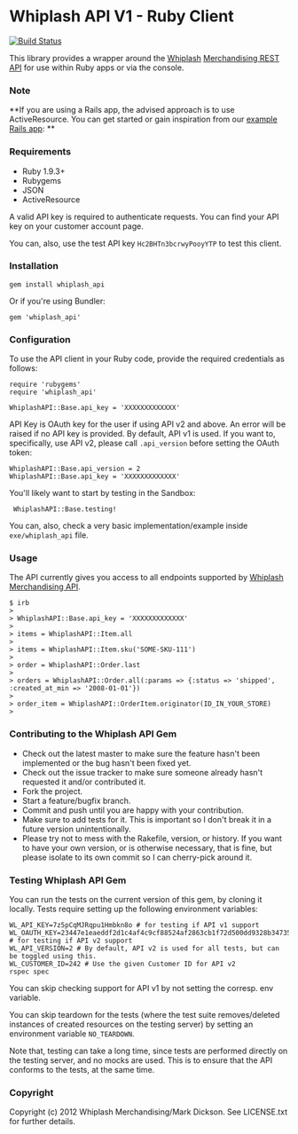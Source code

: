 Whiplash API V1 - Ruby Client
================================

[![Build Status](https://travis-ci.org/nikhgupta/whiplash_api.svg?branch=master)](https://travis-ci.org/nikhgupta/whiplash_api)

This library provides a wrapper around the [Whiplash][whiplash] [Merchandising REST API][api] for use within Ruby apps or via the console.

### Note

**If you are using a Rails app, the advised approach is to use ActiveResource. You can get started or gain inspiration from our [example Rails app][app]: **

### Requirements

- Ruby 1.9.3+
- Rubygems
- JSON
- ActiveResource

A valid API key is required to authenticate requests. You can find your API key on your customer account page.

You can, also, use the test API key `Hc2BHTn3bcrwyPooyYTP` to test this client.

### Installation

```
gem install whiplash_api 
```

Or if you're using Bundler:

```
gem 'whiplash_api'
```

### Configuration

To use the API client in your Ruby code, provide the required credentials as follows:

```
require 'rubygems'
require 'whiplash_api'

WhiplashAPI::Base.api_key = 'XXXXXXXXXXXXX'
```

API Key is OAuth key for the user if using API v2 and above. An error will be raised if no API key is provided. By default, API v1 is used. If you want to, specifically, use API v2, please call `.api_version` before setting the OAuth token:

```
WhiplashAPI::Base.api_version = 2
WhiplashAPI::Base.api_key = 'XXXXXXXXXXXXX'
```

You'll likely want to start by testing in the Sandbox:

```
 WhiplashAPI::Base.testing!
```

You can, also, check a very basic implementation/example inside `exe/whiplash_api` file.

### Usage

The API currently gives you access to all endpoints supported by [Whiplash][whiplash] [Merchandising API][api].

```
$ irb
>
> WhiplashAPI::Base.api_key = 'XXXXXXXXXXXXX'
>
> items = WhiplashAPI::Item.all
>
> items = WhiplashAPI::Item.sku('SOME-SKU-111')
>
> order = WhiplashAPI::Order.last
>
> orders = WhiplashAPI::Order.all(:params => {:status => 'shipped', :created_at_min => '2008-01-01'})
>
> order_item = WhiplashAPI::OrderItem.originator(ID_IN_YOUR_STORE)
>
```

### Contributing to the Whiplash API Gem
 
* Check out the latest master to make sure the feature hasn't been implemented or the bug hasn't been fixed yet.
* Check out the issue tracker to make sure someone already hasn't requested it and/or contributed it.
* Fork the project.
* Start a feature/bugfix branch.
* Commit and push until you are happy with your contribution.
* Make sure to add tests for it. This is important so I don't break it in a future version unintentionally.
* Please try not to mess with the Rakefile, version, or history. If you want to have your own version, or is otherwise necessary, that is fine, but please isolate to its own commit so I can cherry-pick around it.

### Testing Whiplash API Gem

You can run the tests on the current version of this gem, by cloning it
locally. Tests require setting up the following environment variables:

```
WL_API_KEY=7z5pCqMJRqpu1Hmbkn8o # for testing if API v1 support
WL_OAUTH_KEY=23447e1eaeddf2d1c4af4c9cf88524af2863cb1f72d500dd9328b34735a3f3b0 # for testing if API v2 support
WL_API_VERSION=2 # By default, API v2 is used for all tests, but can be toggled using this.
WL_CUSTOMER_ID=242 # Use the given Customer ID for API v2
rspec spec
```

You can skip checking support for API v1 by not setting the corresp. env
variable.

You can skip teardown for the tests (where the test suite
removes/deleted instances of created resources on the testing server) by
setting an environment variable `NO_TEARDOWN`.

Note that, testing can take a long time, since tests are performed
directly on the testing server, and no mocks are used. This is to ensure
that the API conforms to the tests, at the same time.

### Copyright

Copyright (c) 2012 Whiplash Merchandising/Mark Dickson. See LICENSE.txt for further details.


  [whiplash]: https://www.whiplashmerch.com/
  [api]: https://www.whiplashmerch.com/developers/api
  [app]: https://github.com/ideaoforder/whiplash-rails-example
